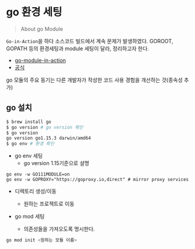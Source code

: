 # go 환경 세팅
> About go Module

`Go-in-Action`을 하다 소스코드 빌드에서 계속 문제가 발생하였다. GOROOT, GOPATH 등의 환경세팅과 module 세팅이 달라, 정리하고자 한다.


- [go-module-in-action](https://crispgm.com/page/go-module-in-action.html)
- [공식](https://blog.golang.org/using-go-modules)


go 모듈의 주요 동기는 다른 개발자가 작성한 코드 사용 경험을 개선하는 것(종속성 추가)



## go 설치
```bash
$ brew install go
$ go version # go version 확인
$ go version
go version go1.15.3 darwin/amd64
$ go env # 환경 확인
```

- go env 세팅
  - go version 1.15기준으로 설명
```
go env -w GO111MODULE=on
go env -w GOPROXY="https://goproxy.io,direct" # mirror proxy services
```

- 디렉토리 생성/이동
  - 원하는 프로젝트로 이동

- go mod 세팅
  - 의존성들을 가져오도록 명시한다.

```bash
go mod init <원하는 모듈 이름>

```



